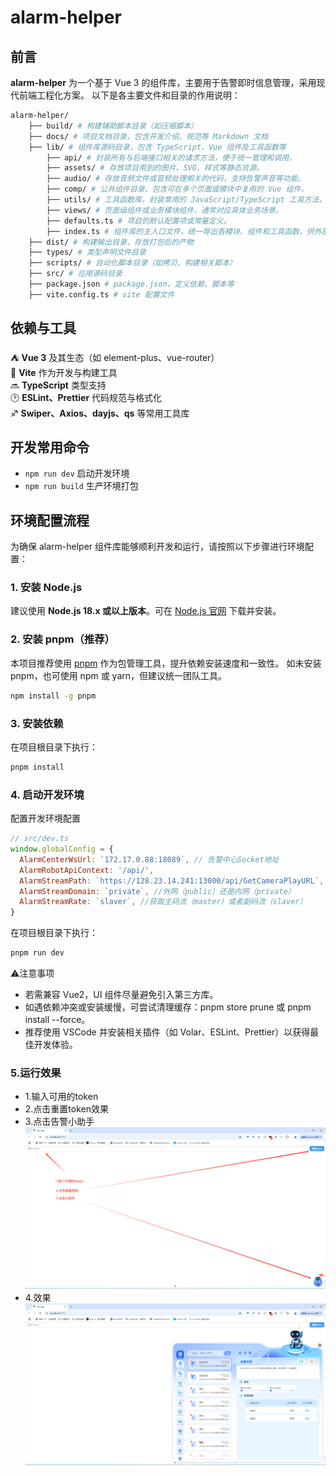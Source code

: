 # alarm-helper
## 前言
**alarm-helper** 为一个基于 Vue 3 的组件库，主要用于告警即时信息管理，采用现代前端工程化方案。
以下是各主要文件和目录的作用说明：

```sh
alarm-helper/
    ├── build/ # 构建辅助脚本目录（如压缩脚本）
    ├── docs/ # 项目文档目录，包含开发介绍、规范等 Markdown 文档
    ├── lib/ # 组件库源码目录，包含 TypeScript、Vue 组件及工具函数等
        ├── api/ # 封装所有与后端接口相关的请求方法，便于统一管理和调用。
        ├── assets/ # 存放项目用到的图片、SVG、样式等静态资源。
        ├── audio/ # 存放音频文件或音频处理相关的代码，支持告警声音等功能。
        ├── comp/ # 公共组件目录，包含可在多个页面或模块中复用的 Vue 组件。
        ├── utils/ # 工具函数库，封装常用的 JavaScript/TypeScript 工具方法，提升开发效率。
        ├── views/ # 页面级组件或业务模块组件，通常对应具体业务场景。
        ├── defaults.ts # 项目的默认配置项或常量定义。
        ├── index.ts # 组件库的主入口文件，统一导出各模块、组件和工具函数，供外部引用。
    ├── dist/ # 构建输出目录，存放打包后的产物
    ├── types/ # 类型声明文件目录
    ├── scripts/ # 自动化脚本目录（如拷贝、构建相关脚本）
    ├── src/ # 应用源码目录
    ├── package.json # package.json，定义依赖、脚本等
    ├── vite.config.ts # vite 配置文件
```
## 依赖与工具

:tent:  **Vue 3** 及其生态（如 element-plus、vue-router）<br/>
:hammer: **Vite** 作为开发与构建工具<br/>
:soon: **TypeScript** 类型支持<br/>
:clock2: **ESLint、Prettier** 代码规范与格式化<br/>
:sagittarius: **Swiper、Axios、dayjs、qs** 等常用工具库

## 开发常用命令

- `npm run dev` 启动开发环境
- `npm run build` 生产环境打包


## 环境配置流程

为确保 alarm-helper 组件库能够顺利开发和运行，请按照以下步骤进行环境配置：

### 1. 安装 Node.js

建议使用 **Node.js 18.x 或以上版本**。可在 [Node.js 官网](https://nodejs.org/) 下载并安装。


### 2. 安装 pnpm（推荐）
本项目推荐使用 [pnpm](https://pnpm.io/) 作为包管理工具，提升依赖安装速度和一致性。
如未安装 pnpm，也可使用 npm 或 yarn，但建议统一团队工具。
```sh
npm install -g pnpm
```

### 3. 安装依赖
在项目根目录下执行：
```sh
pnpm install
```

### 4.  启动开发环境
配置开发环境配置
```js
// src/dev.ts
window.globalConfig = {
  AlarmCenterWsUrl: `172.17.0.88:18089`, // 告警中心Socket地址
  AlarmRobotApiContext: '/api/',
  AlarmStreamPath: `https://128.23.14.241:13000/api/GetCameraPlayURL`, //流媒体服务接口
  AlarmStreamDomain: `private`, //外网（public）还是内网（private）
  AlarmStreamRate: `slaver`, //获取主码流（master）或者副码流（slaver）
}
```
在项目根目录下执行：
```sh
pnpm run dev
```
:warning:注意事项
- 若需兼容 Vue2，UI 组件尽量避免引入第三方库。
- 如遇依赖冲突或安装缓慢，可尝试清理缓存：pnpm store prune 或 pnpm install --force。
- 推荐使用 VSCode 并安装相关插件（如 Volar、ESLint、Prettier）以获得最佳开发体验。

### 5.运行效果
- 1.输入可用的token
- 2.点击重置token效果
- 3.点击告警小助手
![alt text](image.png)
- 4.效果
![alt text](image-1.png)
